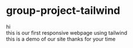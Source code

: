 # group-project-tailwind
hi<br>
this is our first responsive webpage using tailwind <br>
this is a demo of our site thanks for your time<br>
